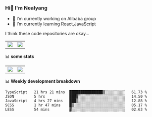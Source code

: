### Hi👋 I'm Nealyang

- 🔭 I’m currently working on Alibaba group
- 🌱 I’m currently learning React,JavaScript


I think these code repositories are okay...

<table>
  <tbody>
    <tr>
      <td>
        <a href="https://github.com/Nealyang/React-Express-Blog-Demo">
          <img align="center" src="https://github-readme-stats.vercel.app/api/pin/?username=Nealyang&repo=React-Express-Blog-Demo&theme=chartreuse-dark" />
        </a>
      </td>
       <td>
        <a href="https://github.com/Nealyang/PersonalBlog">
          <img align="center" src="https://github-readme-stats.vercel.app/api/pin/?username=Nealyang&repo=PersonalBlog&theme=chartreuse-dark" />
        </a>
      </td>
    </tr>
  </tbody>
</table>

📊 **some stats**


<table>
  <tbody>
    <tr>
      <td>
          <img align="center" src="https://github-readme-stats.vercel.app/api?username=Nealyang&theme=chartreuse-dark&show_icons=true" />
      </td>
       <td>
          <img align="center" src="https://github-readme-stats.vercel.app/api/top-langs/?username=Nealyang&theme=chartreuse-dark" />
      </td>
    </tr>
  </tbody>
</table>

📊 **Weekly development breakdown**

<!--START_SECTION:waka-->
```text
TypeScript   21 hrs 21 mins  ███████████████▒░░░░░░░░░   61.73 % 
JSON         5 hrs           ███▓░░░░░░░░░░░░░░░░░░░░░   14.50 % 
JavaScript   4 hrs 27 mins   ███▒░░░░░░░░░░░░░░░░░░░░░   12.88 % 
SCSS         1 hr 47 mins    █▒░░░░░░░░░░░░░░░░░░░░░░░   05.17 % 
LESS         54 mins         ▓░░░░░░░░░░░░░░░░░░░░░░░░   02.63 % 
```
<!--END_SECTION:waka-->
